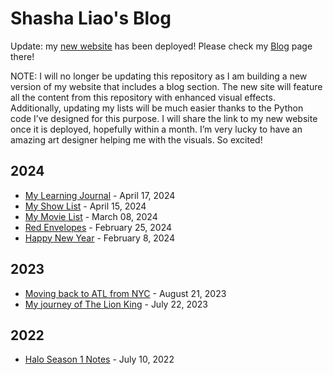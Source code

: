 # Shasha Liao's Blog

Update: my [new website](https://sliao7.github.io/home/) has been deployed! Please check my [Blog](https://sliao7.github.io/home/blog/) page there!

NOTE: I will no longer be updating this repository as I am building a new version of my website that includes a blog section. The new site will feature all the content from this repository with enhanced visual effects. Additionally, updating my lists will be much easier thanks to the Python code I’ve designed for this purpose. I will share the link to my new website once it is deployed, hopefully within a month. I’m very lucky to have an amazing art designer helping me with the visuals. So excited!

## 2024

- [My Learning Journal](my_blog/posts/my_lists/my_learning_journal/my_learning_journal.md) - April 17, 2024
- [My Show List](my_blog/posts/my_lists/my_show_list/my_show_list.md) - April 15, 2024
- [My Movie List](my_blog/posts/my_lists/my_movie_list/my_movie_list.md) - March 08, 2024
- [Red Envelopes](my_blog/posts/post_2024/post_20240225/Red_Envelopes.md) - February 25, 2024
- [Happy New Year](my_blog/posts/post_2024/post_20240208/Happy_New_Year_2024.md) - February 8, 2024

## 2023

- [Moving back to ATL from NYC](my_blog/posts/post_2023/post_20230821/Back_to_ATL_from_NYC.md) - August 21, 2023
- [My journey of The Lion King](my_blog/posts/post_2023/post_20230722/The_Lion_King.md) - July 22, 2023

## 2022

- [Halo Season 1 Notes](my_blog/posts/post_2022/post_20220710/Halo_Notes.md) - July 10, 2022
